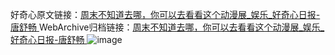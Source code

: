 好奇心原文链接：[周末不知道去哪，你可以去看看这个动漫展_娱乐_好奇心日报-唐舒畅 ](https://www.qdaily.com/articles/11935.html)
WebArchive归档链接：[周末不知道去哪，你可以去看看这个动漫展_娱乐_好奇心日报-唐舒畅 ](http://web.archive.org/web/20190623171650/https://www.qdaily.com/articles/11935.html)
![image](http://ww3.sinaimg.cn/large/007d5XDply1g3wbf4zr5hj30u02xp7wh)
